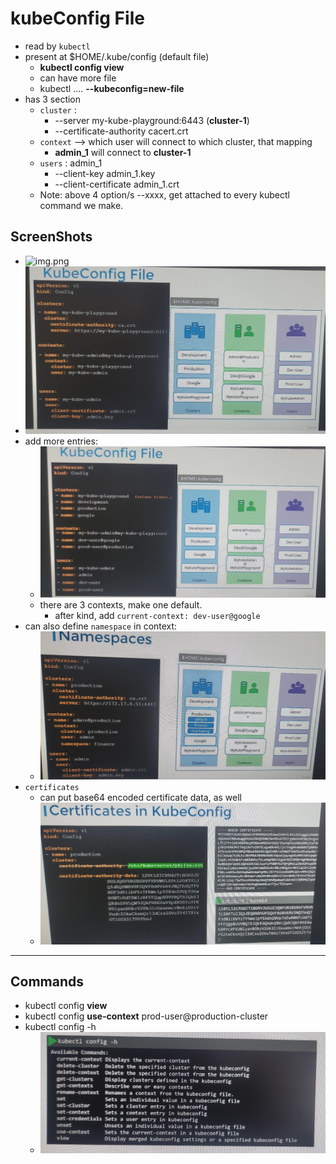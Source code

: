 # kubeConfig File
- read by `kubectl`
- present at $HOME/.kube/config (default file)
  - **kubectl config view**
  - can have more file
  - kubectl .... **--kubeconfig=new-file**
- has 3 section
  - `cluster` : 
    - --server my-kube-playground:6443 (**cluster-1**)
    - --certificate-authority cacert.crt
  - `context`  --> which user will connect to which cluster, that mapping
    - **admin_1** will connect to **cluster-1**
  - `users` : admin_1
    - --client-key            admin_1.key
    - --client-certificate    admin_1.crt
  - Note: above 4 option/s --xxxx, get attached to every kubectl command we make.

## ScreenShots
- ![img.png](../99_img/security/02/img.png)
- ![img_1.png](../99_img/security/02/img_1.png)
- add more entries:
  - ![img_2.png](../99_img/security/02/img_2.png)
  - there are 3 contexts, make one default.
    - after kind, add `current-context: dev-user@google`
- can also define `namespace` in context:
  - ![img_4.png](../99_img/security/02/img_4.png)
- `certificates`
  - can put base64 encoded certificate data, as well
  - ![img_5.png](../99_img/security/02/img_5.png)

--- 
## Commands
- kubectl config **view**
- kubectl config **use-context** prod-user@production-cluster
- kubectl config -h
  - ![img_3.png](../99_img/security/02/img_3.png)

